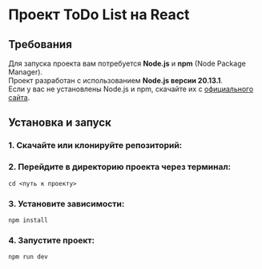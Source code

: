# Проект ToDo List на React

## Требования

Для запуска проекта вам потребуется **Node.js** и **npm** (Node Package Manager).  
Проект разработан с использованием **Node.js версии 20.13.1**.  
Если у вас не установлены Node.js и npm, скачайте их с [официального сайта](https://nodejs.org/en).

  ## Установка и запуск
  
  ### 1. Скачайте или клонируйте репозиторий:
  
  ### 2. Перейдите в директорию проекта через терминал:
    cd <путь к проекту>
  
  ### 3. Установите зависимости:
    npm install
  
  ### 4. Запустите проект:
    npm run dev



